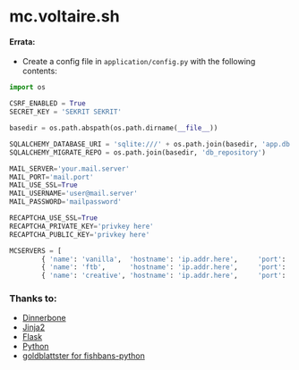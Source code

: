 # mc.voltaire.sh

#### Errata:
* Create a config file in ```application/config.py``` with the following contents:

```python
import os

CSRF_ENABLED = True
SECRET_KEY = 'SEKRIT SEKRIT'

basedir = os.path.abspath(os.path.dirname(__file__))

SQLALCHEMY_DATABASE_URI = 'sqlite:///' + os.path.join(basedir, 'app.db')
SQLALCHEMY_MIGRATE_REPO = os.path.join(basedir, 'db_repository')

MAIL_SERVER='your.mail.server'
MAIL_PORT='mail.port'
MAIL_USE_SSL=True
MAIL_USERNAME='user@mail.server'
MAIL_PASSWORD='mailpassword'

RECAPTCHA_USE_SSL=True
RECAPTCHA_PRIVATE_KEY='privkey here'
RECAPTCHA_PUBLIC_KEY='privkey here'

MCSERVERS = [
        { 'name': 'vanilla',  'hostname': 'ip.addr.here',     'port': '25565' },
        { 'name': 'ftb',      'hostname': 'ip.addr.here',     'port': '25565' },
        { 'name': 'creative', 'hostname': 'ip.addr.here',     'port': '25565' }]
```

### Thanks to:
* [Dinnerbone](https://github.com/Dinnerbone)
* [Jinja2](http://jinja.pocoo.org/)
* [Flask](http://flask.pocoo.org/)
* [Python](http://www.python.org/)
* [goldblattster for fishbans-python](https://github.com/goldblattster/fishbans-python)
